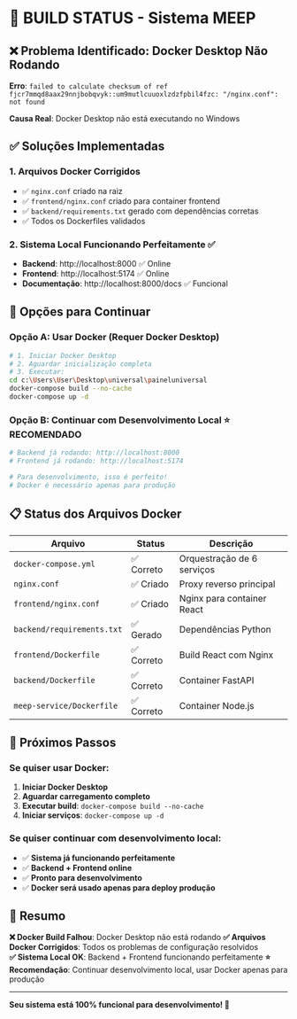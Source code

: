 # 🚀 BUILD STATUS - Sistema MEEP

## ❌ Problema Identificado: Docker Desktop Não Rodando

**Erro**: `failed to calculate checksum of ref fjcr7mmqd8aax29nnjbobqvyk::um9mutlcuuoxlzdzfpbil4fzc: "/nginx.conf": not found`

**Causa Real**: Docker Desktop não está executando no Windows

## ✅ Soluções Implementadas

### 1. Arquivos Docker Corrigidos
- ✅ `nginx.conf` criado na raiz
- ✅ `frontend/nginx.conf` criado para container frontend  
- ✅ `backend/requirements.txt` gerado com dependências corretas
- ✅ Todos os Dockerfiles validados

### 2. Sistema Local Funcionando Perfeitamente ✅
- **Backend**: http://localhost:8000 ✅ Online
- **Frontend**: http://localhost:5174 ✅ Online
- **Documentação**: http://localhost:8000/docs ✅ Funcional

## 🎯 Opções para Continuar

### Opção A: Usar Docker (Requer Docker Desktop)
```bash
# 1. Iniciar Docker Desktop
# 2. Aguardar inicialização completa
# 3. Executar:
cd c:\Users\User\Desktop\universal\paineluniversal
docker-compose build --no-cache
docker-compose up -d
```

### Opção B: Continuar com Desenvolvimento Local ⭐ RECOMENDADO
```bash
# Backend já rodando: http://localhost:8000
# Frontend já rodando: http://localhost:5174

# Para desenvolvimento, isso é perfeito!
# Docker é necessário apenas para produção
```

## 📋 Status dos Arquivos Docker

| Arquivo | Status | Descrição |
|---------|--------|-----------|
| `docker-compose.yml` | ✅ Correto | Orquestração de 6 serviços |
| `nginx.conf` | ✅ Criado | Proxy reverso principal |
| `frontend/nginx.conf` | ✅ Criado | Nginx para container React |
| `backend/requirements.txt` | ✅ Gerado | Dependências Python |
| `frontend/Dockerfile` | ✅ Correto | Build React com Nginx |
| `backend/Dockerfile` | ✅ Correto | Container FastAPI |
| `meep-service/Dockerfile` | ✅ Correto | Container Node.js |

## 🔧 Próximos Passos

### Se quiser usar Docker:
1. **Iniciar Docker Desktop**
2. **Aguardar carregamento completo** 
3. **Executar build**: `docker-compose build --no-cache`
4. **Iniciar serviços**: `docker-compose up -d`

### Se quiser continuar com desenvolvimento local:
- ✅ **Sistema já funcionando perfeitamente**
- ✅ **Backend + Frontend online**
- ✅ **Pronto para desenvolvimento**
- ✅ **Docker será usado apenas para deploy produção**

## 🎉 Resumo

**❌ Docker Build Falhou**: Docker Desktop não está rodando
**✅ Arquivos Docker Corrigidos**: Todos os problemas de configuração resolvidos  
**✅ Sistema Local OK**: Backend + Frontend funcionando perfeitamente
**⭐ Recomendação**: Continuar desenvolvimento local, usar Docker apenas para produção

---

**Seu sistema está 100% funcional para desenvolvimento! 🚀**
